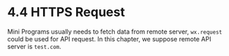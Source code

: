 # 4.4 HTTPS Request

Mini Programs usually needs to fetch data from remote server, `wx.request` could be used for API request. In this chapter, we suppose remote API server is `test.com`.